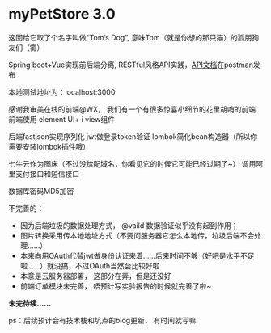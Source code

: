 # myPetStore 3.0
这回给它取了个名字叫做“Tom‘s Dog”, 意味Tom（就是你想的那只猫）的狐朋狗友们（雾）

Spring boot+Vue实现前后端分离, RESTful风格API实践，[API文档](https://documenter.getpostman.com/view/11734954/T17J877T?version=latest)在postman发布

本地测试地址为：localhost:3000

感谢我审美在线的前端@WX， 我们有一个有很多惊喜小细节的花里胡哨的前端
前端使用 element UI+ i view组件

后端fastjson实现序列化
jwt做登录token验证
lombok简化bean构造器（所以你需要安装lombok插件哦）

七牛云作为图床（不过没给配域名，你看见它的时候它可能已经过期了~）
调用阿里支付接口和短信接口

数据库密码MD5加密

不完善的：
 - 因为后端垃圾的数据处理方式， @vaild 数据验证似乎没有起到作用；
 - 图片转换采用传本地地址方式（不要问服务器它怎么本地传，垃圾后端不会处理……）
 - 本来向用OAuth代替jwt做身份认证来着……后来时间不够（好吧是水平不足啦……）就没搞，不过OAuth当然会比较好啦
 - 本意是云服务器部署， 这部分在弄，但是还没好
 - 前端订单模块未完善， 唔预计写实验报告的时候就完善了啦~

**未完待续……**

ps：后续预计会有技术栈和坑点的blog更新， 有时间就写嘛